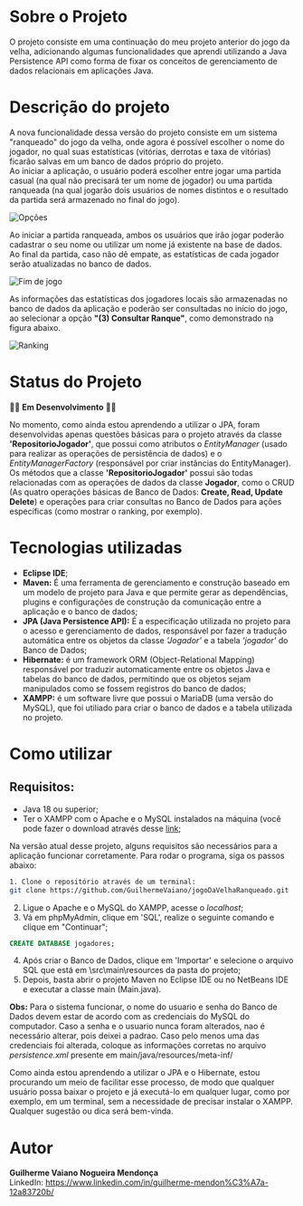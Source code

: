 # **Sobre o Projeto**
O projeto consiste em uma continuação do meu projeto anterior do jogo da velha, adicionando algumas funcionalidades que aprendi utilizando a Java Persistence API como forma de fixar os conceitos de gerenciamento de dados relacionais em aplicações Java.

# **Descrição do projeto**
A nova funcionalidade dessa versão do projeto consiste em um sistema "ranqueado" do jogo da velha, onde agora é possível escolher o nome do jogador, no qual suas estatísticas (vitórias, derrotas e taxa de vitórias) ficarão salvas em um banco de dados próprio do projeto.  
Ao iniciar a aplicação, o usuário poderá escolher entre jogar uma partida casual (na qual não precisará ter um nome de jogador) ou uma partida ranqueada (na qual jogarão dois usuários de nomes distintos e o resultado da partida será armazenado no final do jogo).

![Opções](https://i.imgur.com/ulz1uDe.png "O 'Consultar Ranque' é explicado mais abaixo")

Ao iniciar a partida ranqueada, ambos os usuários que irão jogar poderão cadastrar o seu nome ou utilizar um nome já existente na base de dados. Ao final da partida, caso não dê empate, as estatísticas de cada jogador serão atualizadas no banco de dados.

![Fim de jogo](https://i.imgur.com/dUbprnl.png "Tela exibida no final de um jogo ranqueado")

As informações das estatísticas dos jogadores locais são armazenadas no banco de dados da aplicação e poderão ser consultadas no início do jogo, ao selecionar a opção **"(3) Consultar Ranque"**, como demonstrado na figura abaixo.

![Ranking](https://i.imgur.com/FENIfNd.png "Ranking local dos jogadores")

# **Status do Projeto**  
🚧🚧 **Em Desenvolvimento** 🚧🚧

No momento, como ainda estou aprendendo a utilizar o JPA, foram desenvolvidas apenas questões básicas para o projeto através da classe **'RepositorioJogador'**, que possui como atributos o *EntityManager* (usado para realizar as operações de persistência de dados) e o *EntityManagerFactory* (responsável por criar instâncias do EntityManager).  
Os métodos que a classe **'RepositorioJogador'** possui são todas relacionadas com as operações de dados da classe **Jogador**, como o CRUD (As quatro operações básicas de Banco de Dados: **Create, Read, Update Delete**) e operações para criar consultas no Banco de Dados para ações específicas (como mostrar o ranking, por exemplo).


# **Tecnologias utilizadas**

* **Eclipse IDE**;  
* **Maven:** É uma ferramenta de gerenciamento e construção baseado em um modelo de projeto para Java e que permite gerar as dependências, plugins e configurações de construção da comunicação entre a aplicação e o banco de dados;  
* **JPA (Java Persistence API):** É a especificação utilizada no projeto para o acesso e gerenciamento de dados, responsável por fazer a tradução automática entre os objetos da classe *'Jogador'* e a tabela *'jogador'* do Banco de Dados;  
* **Hibernate:** é um framework ORM (Object-Relational Mapping) responsável por traduzir automaticamente entre os objetos Java e tabelas do banco de dados, permitindo que os objetos sejam manipulados como se fossem registros do banco de dados;
* **XAMPP:** é um software livre que possui o MariaDB (uma versão do MySQL), que foi utiliado para criar o banco de dados e a tabela utilizada no projeto.

# **Como utilizar**
## Requisitos:
* Java 18 ou superior;
* Ter o XAMPP com o Apache e o MySQL instalados na máquina (você pode fazer o download através desse [link](https://www.apachefriends.org/pt_br/index.html);  

Na versão atual desse projeto, alguns requisitos são necessários para a aplicação funcionar corretamente. Para rodar o programa, siga os passos abaixo:

```bash
1. Clone o repositório através de um terminal:
git clone https://github.com/GuilhermeVaiano/jogoDaVelhaRanqueado.git

```

2. Ligue o Apache e o MySQL do XAMPP, acesse o *localhost*;
3. Vá em phpMyAdmin, clique em 'SQL', realize o seguinte comando e clique em "Continuar";

```sql
CREATE DATABASE jogadores;
```

4. Após criar o Banco de Dados, clique em 'Importar' e selecione o arquivo SQL que está em \src\main\resources da pasta do projeto;
5. Depois, basta abrir o projeto Maven no Eclipse IDE ou no NetBeans IDE e executar a classe main (Main.java).

**Obs:** Para o sistema funcionar, o nome do usuario e senha do Banco de Dados devem estar de acordo com as credenciais do MySQL do computador. Caso a senha e o usuario nunca foram alterados, nao é necessário alterar, pois deixei a padrao. Caso pelo menos uma das credenciais foi alterada, coloque as informações corretas no arquivo *persistence.xml* presente em main/java/resources/meta-inf/

Como ainda estou aprendendo a utilizar o JPA e o Hibernate, estou procurando um meio de facilitar esse processo, de modo que qualquer usuário possa baixar o projeto e já executá-lo em qualquer lugar, como por exemplo, em um terminal, sem a necessidade de precisar instalar o XAMPP. Qualquer sugestão ou dica será bem-vinda.


# Autor
**Guilherme Vaiano Nogueira Mendonça**  
LinkedIn: https://www.linkedin.com/in/guilherme-mendon%C3%A7a-12a83720b/  
